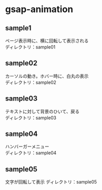 # gsap-animation

## sample1  
ページ表示時に、横に回転して表示される  
ディレクトリ：sample01  

## sample02  
カーソルの動き。ホバー時に、白丸の表示  
ディレクトリ：sample02  

## sample03  
テキストに対して背景のひいて、戻る  
ディレクトリ：sample03  

## sample04  
ハンバーガーメニュー  
ディレクトリ：sample04  

## sample05  
文字が回転して表示
ディレクトリ：sample05  